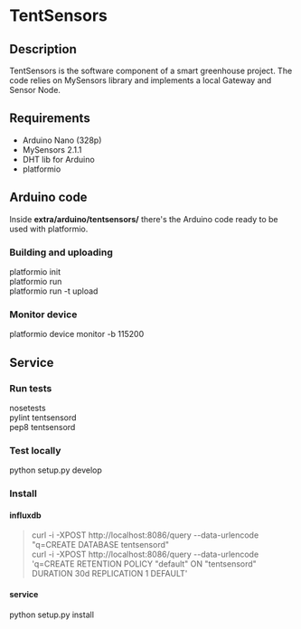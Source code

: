 # TentSensors

## Description

TentSensors is the software component of a smart greenhouse
project. The code relies on MySensors library and implements a local
Gateway and Sensor Node.

## Requirements

* Arduino Nano (328p)
* MySensors 2.1.1
* DHT lib for Arduino
* platformio

## Arduino code

Inside **extra/arduino/tentsensors/** there's the Arduino code ready to be
used with platformio.

### Building and uploading
  platformio init  
  platformio run  
  platformio run -t upload

### Monitor device
  platformio device monitor -b 115200

## Service

### Run tests
  nosetests  
  pylint tentsensord  
  pep8 tentsensord

### Test locally
  python setup.py develop

### Install

#### influxdb
  > curl -i -XPOST http://localhost:8086/query --data-urlencode "q=CREATE DATABASE tentsensord"  
  > curl -i -XPOST http://localhost:8086/query --data-urlencode 'q=CREATE RETENTION POLICY "default" ON "tentsensord" DURATION 30d REPLICATION 1 DEFAULT'

#### service
  python setup.py install
